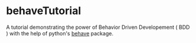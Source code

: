 # behaveTutorial
A tutorial demonstrating the power of Behavior Driven Developement ( BDD ) with the help of python's [behave](https://pypi.org/project/behave/) package.
